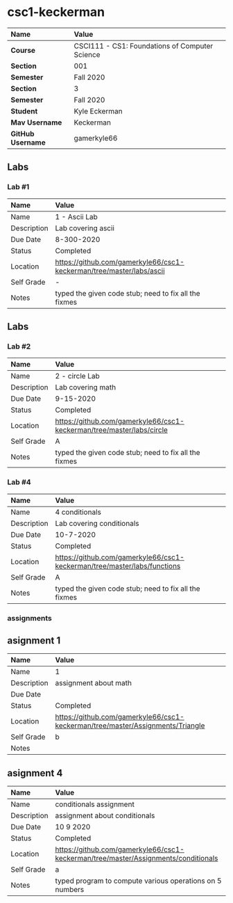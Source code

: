 # csc1-keckerman
| Name | Value |
|:---|:---|
| **Course** | CSCI111 - CS1: Foundations of Computer Science |
| **Section** | 001 |
| **Semester** | Fall 2020 |
| **Section** | 3 |
| **Semester** | Fall 2020 |
| **Student** | Kyle Eckerman |
| **Mav Username**            | Keckerman|
| **GitHub Username**         | gamerkyle66 |


## Labs
### Lab #1
| Name | Value |
| :--- | :--- |
| Name | 1 - Ascii Lab |
| Description | Lab covering ascii |
| Due Date | 8-300-2020 |
| Status | Completed |
| Location | https://github.com/gamerkyle66/csc1-keckerman/tree/master/labs/ascii |
| Self Grade | - |
| Notes | typed the given code stub; need to fix all the fixmes |


## Labs
### Lab #2
| Name | Value |
| :--- | :--- |
| Name | 2 - circle Lab |
| Description | Lab covering math |
| Due Date | 9-15-2020 |
| Status | Completed |
| Location | https://github.com/gamerkyle66/csc1-keckerman/tree/master/labs/circle|
| Self Grade | A |
| Notes | typed the given code stub; need to fix all the fixmes |

### Lab #4
| Name | Value |
| :--- | :--- |
| Name | 4 conditionals|
| Description | Lab covering conditionals |
| Due Date | 10-7-2020 |
| Status | Completed |
| Location | https://github.com/gamerkyle66/csc1-keckerman/tree/master/labs/functions|
| Self Grade | A |
| Notes | typed the given code stub; need to fix all the fixmes |

### assignments
## asignment 1

| Name | Value |
| :--- | :--- |
| Name | 1  |
| Description | assignment about math |
| Due Date |  |
| Status | Completed |
| Location | https://github.com/gamerkyle66/csc1-keckerman/tree/master/Assignments/Triangle|
| Self Grade | b|
| Notes | |

## asignment 4

| Name | Value |
| :--- | :--- |
| Name | conditionals assignment  |
| Description | assignment about conditionals|
| Due Date | 10 9 2020 |
| Status | Completed |
| Location | https://github.com/gamerkyle66/csc1-keckerman/tree/master/Assignments/conditionals|
| Self Grade | a|
| Notes | typed program to compute various operations on 5 numbers|





